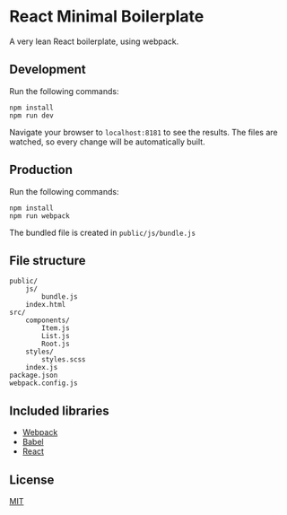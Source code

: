# React Minimal Boilerplate

A very lean React boilerplate, using webpack.

## Development
Run the following commands:
```
npm install
npm run dev
```
Navigate your browser to `localhost:8181` to see the results. The files are watched, so every change will be automatically built.

## Production
Run the following commands:
```
npm install
npm run webpack
```
The bundled file is created in `public/js/bundle.js`

## File structure
```
public/
    js/
        bundle.js
    index.html
src/
    components/
        Item.js
        List.js
        Root.js
    styles/
        styles.scss
    index.js
package.json
webpack.config.js
```

## Included libraries
- [Webpack](http://webpack.github.io/)
- [Babel](https://babeljs.io/)
- [React](http://facebook.github.io/react/)

## License

[MIT](http://rem.mit-license.org)
